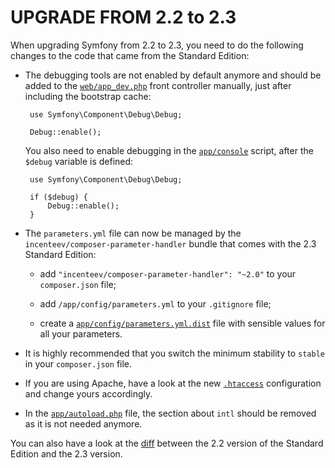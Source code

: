 UPGRADE FROM 2.2 to 2.3
=======================

When upgrading Symfony from 2.2 to 2.3, you need to do the following changes
to the code that came from the Standard Edition:

 * The debugging tools are not enabled by default anymore and should be added
   to the
   [`web/app_dev.php`](https://github.com/symfony/symfony-standard/blob/2.3/web/app_dev.php)
   front controller manually, just after including the bootstrap cache:

        use Symfony\Component\Debug\Debug;

        Debug::enable();

   You also need to enable debugging in the
   [`app/console`](https://github.com/symfony/symfony-standard/blob/2.3/app/console)
   script, after the `$debug` variable is defined:

        use Symfony\Component\Debug\Debug;

        if ($debug) {
            Debug::enable();
        }

 * The `parameters.yml` file can now be managed by the
   `incenteev/composer-parameter-handler` bundle that comes with the 2.3
   Standard Edition:

    * add `"incenteev/composer-parameter-handler": "~2.0"` to your
      `composer.json` file;

    * add `/app/config/parameters.yml` to your `.gitignore` file;

    * create a
      [`app/config/parameters.yml.dist`](https://github.com/symfony/symfony-standard/blob/2.3/app/config/parameters.yml.dist)
      file with sensible values for all your parameters.

 * It is highly recommended that you switch the minimum stability to `stable`
   in your `composer.json` file.

 * If you are using Apache, have a look at the new
   [`.htaccess`](https://github.com/symfony/symfony-standard/blob/2.3/web/.htaccess)
   configuration and change yours accordingly.

 * In the
   [`app/autoload.php`](https://github.com/symfony/symfony-standard/blob/2.3/app/autoload.php)
   file, the section about `intl` should be removed as it is not needed anymore.

You can also have a look at the
[diff](https://github.com/symfony/symfony-standard/compare/v2.2.0%E2%80%A62.3)
between the 2.2 version of the Standard Edition and the 2.3 version.